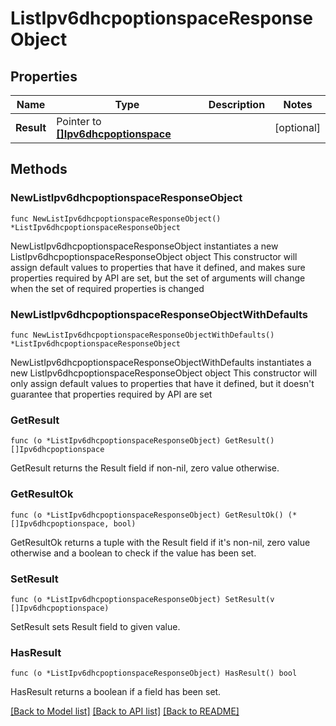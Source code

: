 # ListIpv6dhcpoptionspaceResponseObject

## Properties

Name | Type | Description | Notes
------------ | ------------- | ------------- | -------------
**Result** | Pointer to [**[]Ipv6dhcpoptionspace**](Ipv6dhcpoptionspace.md) |  | [optional] 

## Methods

### NewListIpv6dhcpoptionspaceResponseObject

`func NewListIpv6dhcpoptionspaceResponseObject() *ListIpv6dhcpoptionspaceResponseObject`

NewListIpv6dhcpoptionspaceResponseObject instantiates a new ListIpv6dhcpoptionspaceResponseObject object
This constructor will assign default values to properties that have it defined,
and makes sure properties required by API are set, but the set of arguments
will change when the set of required properties is changed

### NewListIpv6dhcpoptionspaceResponseObjectWithDefaults

`func NewListIpv6dhcpoptionspaceResponseObjectWithDefaults() *ListIpv6dhcpoptionspaceResponseObject`

NewListIpv6dhcpoptionspaceResponseObjectWithDefaults instantiates a new ListIpv6dhcpoptionspaceResponseObject object
This constructor will only assign default values to properties that have it defined,
but it doesn't guarantee that properties required by API are set

### GetResult

`func (o *ListIpv6dhcpoptionspaceResponseObject) GetResult() []Ipv6dhcpoptionspace`

GetResult returns the Result field if non-nil, zero value otherwise.

### GetResultOk

`func (o *ListIpv6dhcpoptionspaceResponseObject) GetResultOk() (*[]Ipv6dhcpoptionspace, bool)`

GetResultOk returns a tuple with the Result field if it's non-nil, zero value otherwise
and a boolean to check if the value has been set.

### SetResult

`func (o *ListIpv6dhcpoptionspaceResponseObject) SetResult(v []Ipv6dhcpoptionspace)`

SetResult sets Result field to given value.

### HasResult

`func (o *ListIpv6dhcpoptionspaceResponseObject) HasResult() bool`

HasResult returns a boolean if a field has been set.


[[Back to Model list]](../README.md#documentation-for-models) [[Back to API list]](../README.md#documentation-for-api-endpoints) [[Back to README]](../README.md)


